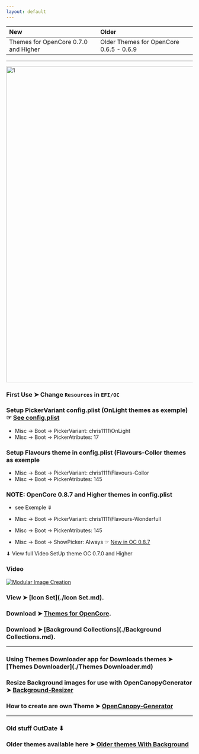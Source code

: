 ```yaml
---
layout: default
---
```



New|Older
:----|:----
Themes for OpenCore 0.7.0 and Higher|Older Themes for OpenCore 0.6.5 - 0.6.9


------------------------------------------------------------------------------


<img width="850" alt="1" src="https://user-images.githubusercontent.com/6248794/205388052-8e69852b-350e-4fcc-98e4-86717c77ce01.gif">


### First Use ➤  Change `Resources` in `EFI/OC`


### Setup PickerVariant config.plist (OnLight themes as exemple)  ☞ [See config.plist](https://user-images.githubusercontent.com/6248794/118682984-f5ce0e00-b7ce-11eb-8e3c-52055b213607.png) 

- Misc -> Boot -> PickerVariant: chris1111\OnLight
- Misc -> Boot -> PickerAtributes: 17


### Setup Flavours theme in config.plist (Flavours-Collor themes as exemple

- Misc -> Boot -> PickerVariant: chris1111\Flavours-Collor
- Misc -> Boot -> PickerAtributes: 145

### NOTE: OpenCore 0.8.7 and Higher themes in config.plist
- see Exemple ⤋

- Misc -> Boot -> PickerVariant: chris1111\Flavours-Wonderfull
- Misc -> Boot -> PickerAtributes: 145
- Misc -> Boot -> ShowPicker: Always ☞ [New in OC 0.8.7](https://user-images.githubusercontent.com/6248794/205436722-2e246b48-662d-4bec-beab-c3b7cd160623.png)


⬇︎ View full Video SetUp theme OC 0.7.0 and Higher

### Video

[![Modular Image Creation](https://user-images.githubusercontent.com/6248794/185791797-577c1804-cbdb-4c9e-a6f7-fab3b8da6355.png)](https://youtu.be/jMYX4xlTJEE)

### View ➤ [Icon Set](./Icon Set.md).

### Download ➤ [Themes for OpenCore](./Download.md).

### Download ➤ [Background Collections](./Background Collections.md).

------------------------------------------------------------------------------

### Using Themes Downloader app for Downloads themes ➤ [Themes Downloader](./Themes Downloader.md)

### Resize Background images for use with OpenCanopyGenerator ➤ [Background-Resizer](https://github.com/chris1111/Background-Resizer)

### How to create are own Theme ➤ [OpenCanopy-Generator](https://github.com/chris1111/OpenCanopy-Generator)

------------------------------------------------------------------------------

### Old stuff OutDate ⬇︎

### Older themes available here ➤ [Older themes With Background](https://github.com/chris1111/My-Simple-OC-Themes/tree/master/Resources-0.6.6)

